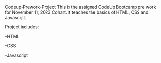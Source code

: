Codeup-Prework-Project
This is the assigned CodeUp Bootcamp pre work for November 11, 2023 Cohart. It teaches the basics of HTML, CSS and Javascrpt.

Project includes:

-HTML

-CSS

-Javascript